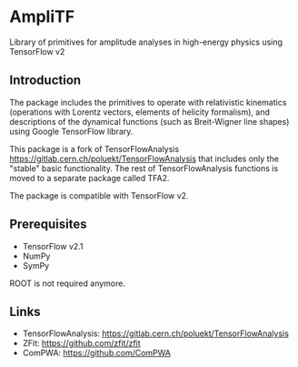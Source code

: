 # AmpliTF
Library of primitives for amplitude analyses in high-energy physics using TensorFlow v2

## Introduction

The package includes the primitives to operate with relativistic kinematics (operations with Lorentz vectors, elements of helicity formalism), and descriptions of the dynamical functions (such as Breit-Wigner line shapes) using Google TensorFlow library. 

This package is a fork of TensorFlowAnalysis https://gitlab.cern.ch/poluekt/TensorFlowAnalysis that includes only the "stable" basic functionality. The rest of TensorFlowAnalysis functions is moved to a separate package called TFA2. 

The package is compatible with TensorFlow v2. 

## Prerequisites

   * TensorFlow v2.1
   * NumPy
   * SymPy

ROOT is not required anymore. 

## Links

   * TensorFlowAnalysis: https://gitlab.cern.ch/poluekt/TensorFlowAnalysis
   * ZFit: https://github.com/zfit/zfit
   * ComPWA: https://github.com/ComPWA
